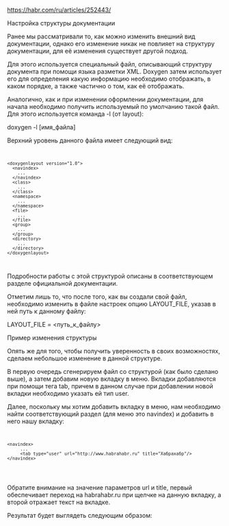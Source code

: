 https://habr.com/ru/articles/252443/

Настройка структуры документации

Ранее мы рассматривали то, как можно изменить внешний вид документации, однако его изменение никак не повлияет на структуру документации, для её изменения существует другой подход.

Для этого используется специальный файл, описывающий структуру документа при помощи языка разметки XML. Doxygen затем использует его для определения какую информацию необходимо отображать, в каком порядке, а также частично о том, как её отображать.

Аналогично, как и при изменении оформлении документации, для начала необходимо получить используемый по умолчанию такой файл. Для этого используется команда -l (от layout):

doxygen -l [имя_файла]

Верхний уровень данного файла имеет следующий вид:
<code>
```
<doxygenlayout version="1.0">
  <navindex>
    ...
  </navindex>
  <class>
    ...
  </class>
  <namespace>
    ...
  </namespace>
  <file>
    ...
  </file>
  <group>
    ...
  </group>
  <directory>
    ...
  </directory>
</doxygenlayout>
```
</code>

Подробности работы с этой структурой описаны в соответствующем разделе официальной документации.

Отметим лишь то, что после того, как вы создали свой файл, необходимо изменить в файле настроек опцию LAYOUT_FILE, указав в ней путь к данному файлу:

LAYOUT_FILE = <путь_к_файлу>

Пример изменения структуры

Опять же для того, чтобы получить уверенность в своих возможностях, сделаем небольшое изменение в данной структуре.

В первую очередь сгенерируем файл со структурой (как было сделано выше), а затем добавим новую вкладку в меню. Вкладки добавляются при помощи тега tab, причем в данном случае при добавлении новой вкладки необходимо указать ей тип user.

Далее, поскольку мы хотим добавить вкладку в меню, нам необходимо найти соответствующий раздел (для меню это navindex) и добавить в него нашу вкладку:
  <code>
  ```
  <navindex>
       ...
       <tab type="user" url="http://www.habrahabr.ru" title="Хабрахабр"/>  
  </navindex>
  ```
  </code>


Обратите внимание на значение параметров url и title, первый обеспечивает переход на habrahabr.ru при щелчке на данную вкладку, а второй отражает текст на вкладке.

Результат будет выглядеть следующим образом:

